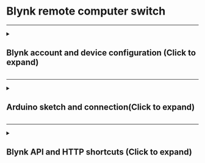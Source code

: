 # Blynk remote computer switch

---

<details>
<summary><h2>Blynk account and device configuration (Click to expand)</h2></summary>
<p>
  
1. Create a Blynk account. Go to [Blynk.io](https://blynk.io).
2. Get confirmation email and set password. \
![Blynk](/pics/blk_1.png)

3. Create a template. \
![Template](/pics/blk_7.png) \
![Template](/pics/blk_8.png) \
Add virtual pin ```V0``` \
![Virtual pin](/pics/blk_9.png) \
![Virtual pin](/pics/blk_10.png) \
Copy firmware configuration and set to [Edgent_ESP8266.ino](/Edgent_ESP8266/Edgent_ESP8266.ino) (lines 2-3)
![firmware configuration](/pics/blk_11.png)
4. Add new device. \ 
![firmware configuration](/pics/blk_12.png) \
![firmware configuration](/pics/blk_13.png) \
![firmware configuration](/pics/blk_14.png) \
 Save ```AUTHTOKEN``` for later. \
![firmware configuration](/pics/blk_15.png)
  
</p>
</details>

---

<details>
<summary><h2>Arduino sketch and connection(Click to expand)</h2></summary>
<p>
  
Board: WeMos D1 Mini
1. Blynk Library to [download](https://github.com/blynkkk/blynk-library) or [here](https://github.com/byquip/blynk-remote-computer-switch/blob/main/blynk-library-master.zip)
2. Setup board from the library. \
![Setup board from the library.](/pics/blk_16.png)
3. Use an [example](/Edgent_ESP8266/Edgent_ESP8266.ino) and program the board.
4. ***Connect board and home WIFI network with [Blynk app](https://play.google.com/store/apps/details?id=cloud.blynk) from play market [in video (by timecode)](https://youtu.be/zD4jOaNtNnA?t=536)***
5. Scheme of connections.
![scheme](/pics/b2.png)
  
</p>
</details>

---

<details>
<summary><h2>Blynk API and HTTP shortcuts (Click to expand)</h2></summary>
<p>

1. Take ```AUTHTOKEN``` from here:
![AUTHTOKEN](/pics/blk_15.png)
2. Download [Http Shortcuts app](https://play.google.com/store/apps/details?id=ch.rmy.android.http_shortcuts) \
  2.1 !!!IMPORTANT!!! to allow this app to work on background and set NO restrictions at battery saver
![Http Shortcuts app](/pics/http_shorts_2.png)
3. Import prepared [shortcuts](https://github.com/byquip/blynk-remote-computer-switch/blob/main/shortcuts.zip) using ```Import from File``` 
4. Set ```AUTHTOKEN``` to the variable ```{token}```: \
![shortcuts varianle](/pics/http_shorts_1.jpg)
5. Set shortcut ```PC turn ON``` or ```PC turn OFF``` on homescreen holding line with shortcut.
  
</p>
</details>
